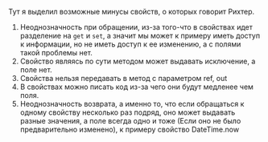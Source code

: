 Тут я выделил возможные минусы свойств, о которых говорит Рихтер.
1) Неоднозначность при обращении, из-за того-что в свойствах идет разделение на `get` и `set`, а значит мы может к примеру иметь доступ к информации, но не иметь доступ к ее изменению, а с полями такой проблемы нет.
2) Свойство являясь по сути методом может выдавать исключение, а поле нет.
3) Свойства нельзя передавать в метод с параметром ref, out
4) В свойствах можно писать код из-за чего они будут медленее чем поля.
5) Неоднозначность возврата, а именно то, что если обращаться к одному свойству несколько раз подряд, оно может выдавать разные значения, а поле всегда одно и тоже (Если оно не было предварительно изменено), к примеру свойство DateTime.now